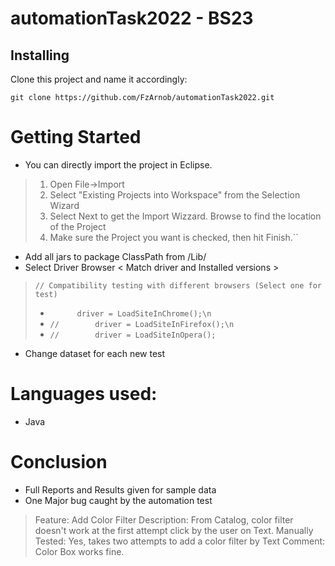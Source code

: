 # automationTask2022 - BS23
## Installing

Clone this project and name it accordingly:

``git clone https://github.com/FzArnob/automationTask2022.git``

# Getting Started
- You can directly import the project in Eclipse.

> 1. Open File->Import
> 2. Select "Existing Projects into Workspace" from the Selection Wizard
> 3. Select Next to get the Import Wizzard. Browse to find the location of the Project
> 4. Make sure the Project you want is checked, then hit Finish.``

- Add all jars to package ClassPath from /Lib/
- Select Driver Browser < Match driver and Installed versions >
> ``// Compatibility testing with different browsers (Select one for test)``
> - ``	  	driver = LoadSiteInChrome();\n``
> - ``//		driver = LoadSiteInFirefox();\n``
> - ``//		driver = LoadSiteInOpera();``
- Change dataset for each new test

# Languages used:
- Java

# Conclusion
- Full Reports and Results given for sample data
- One Major bug caught by the automation test
> Feature: Add Color Filter
> Description: From Catalog, color filter doesn't work at the first attempt click by the user on Text.
> Manually Tested: Yes, takes two attempts to add a color filter by Text
> Comment: Color Box works fine.
